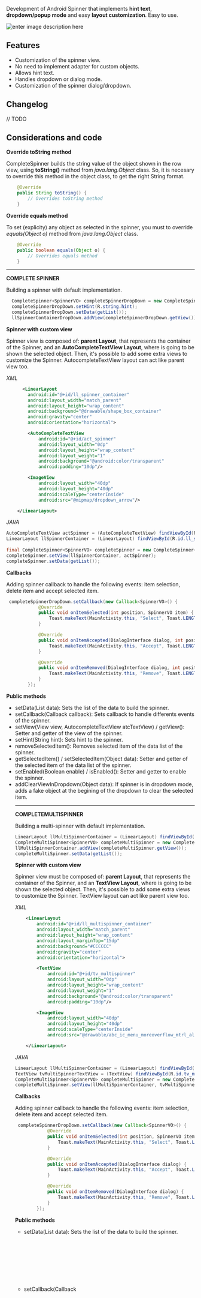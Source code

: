 Development of Android Spinner that implements **hint text**, **dropdown/popup mode** and easy **layout customization**. Easy to use.

![enter image description here](http://oi61.tinypic.com/11j40wp.jpg)

Features
--------
* Customization of the spinner view.
* No need to implement adapter for custom objects. 
* Allows hint text.
* Handles dropdown or dialog mode.
* Customization of the spinner dialog/dropdown.

Changelog
--------
// TODO 

Considerations and code
--------

**Override toString method**

CompleteSpinner builds the string value of the object shown in the row view, using **toString()** method from *java.lang.Object* class. So, it is necesary to override this method in the object class, to get the right String format.
```java
    @Override
    public String toString() {
        // Overrides toString method
    }
```

**Override equals method**

To set (explicity) any object as selected in the spinner, you must to override *equals(Object o)* method from *java.lang.Object* class. 
```java
    @Override
    public boolean equals(Object o) {
        // Overrides equals method
    }
```

---------------

**COMPLETE SPINNER**

Building a spinner with default implementation.

```java
  CompleteSpinner<SpinnerVO> completeSpinnerDropDown = new CompleteSpinner<SpinnerVO>(this, SpinnerMode.MODE_DROPDOWN);
  completeSpinnerDropDown.setHint(R.string.hint);
  completeSpinnerDropDown.setData(getList());
  llSpinnerContainerDropDown.addView(completeSpinnerDropDown.getView());
```
 
**Spinner with custom view**

Spinner view is composed of: **parent Layout**, that represents the container of the Spinner, and an **AutoCompleteTextView Layout**, where is going to be shown the selected object. Then, it's possible to add some extra views to customize the Spinner. AutocompleteTextView layout can act like parent view too.

*XML*
```xml
      <LinearLayout
        android:id="@+id/ll_spinner_container"
        android:layout_width="match_parent"
        android:layout_height="wrap_content"
        android:background="@drawable/shape_box_container"
        android:gravity="center"
        android:orientation="horizontal">

        <AutoCompleteTextView
            android:id="@+id/act_spinner"
            android:layout_width="0dp"
            android:layout_height="wrap_content"
            android:layout_weight="1"
            android:background="@android:color/transparent"
            android:padding="10dp"/>

        <ImageView
            android:layout_width="40dp"
            android:layout_height="40dp"
            android:scaleType="centerInside"
            android:src="@mipmap/dropdown_arrow"/>

    </LinearLayout>
```


*JAVA*
```java
AutoCompleteTextView actSpinner = (AutoCompleteTextView) findViewById(R.id.act_spinner);
LinearLayout llSpinnerContainer = (LinearLayout) findViewById(R.id.ll_spinner_container);
        
final CompleteSpinner<SpinnerVO> completeSpinner = new CompleteSpinner<SpinnerVO>(this, SpinnerMode.MODE_POPUP);
completeSpinner.setView(llSpinnerContainer, actSpinner);
completeSpinner.setData(getList());
```

**Callbacks**

Adding spinner callback to handle the following events: item selection, delete item and accept selected item.
```java
 completeSpinnerDropDown.setCallback(new Callback<SpinnerVO>() {
            @Override
            public void onItemSelected(int position, SpinnerVO item) {
                Toast.makeText(MainActivity.this, "Select", Toast.LENGTH_SHORT).show();
            }

            @Override
            public void onItemAccepted(DialogInterface dialog, int position, SpinnerVO item) {
                Toast.makeText(MainActivity.this, "Accept", Toast.LENGTH_SHORT).show();
            }

            @Override
            public void onItemRemoved(DialogInterface dialog, int position, SpinnerVO item) {
                Toast.makeText(MainActivity.this, "Remove", Toast.LENGTH_SHORT).show();
            }
        });
```

**Public methods**

* setData(List<Object> data): Sets the list of the data to build the spinner.
* setCallback(Callback<Object> callback): Sets callback to handle differents events of the spinner.
* setView(View view, AutocompleteTextView atcTextView) / getView(): Setter and getter of the view of the spinner.
* setHint(String hint): Sets hint to the spinner.
* removeSelectedItem(): Removes selected item of the data list of the spinner.
* getSelectedItem() / setSelectedItem(Object data): Setter and getter of the selected item of the data list of the spinner.
* setEnabled(Boolean enable) / isEnabled(): Setter and getter to enable the spinner.
* addClearViewInDropdown(Object data): If spinner is in dropdown mode, adds a fake object at the begining of the dropdown to clear the selected item.

------------------

**COMPLETEMULTISPINNER**

Building a multi-spinner with default implementation.

```java
LinearLayout llMultiSpinnerContainer = (LinearLayout) findViewById(R.id.ll_multi_spìnner_container);
CompleteMultiSpinner<SpinnerVO> completeMultiSpinner = new CompleteMultiSpinner<>(this);
llMultiSpinnerContainer.addView(completeMultiSpinner.getView());
completeMultiSpinner.setData(getList());
```
 
**Spinner with custom view**

Spinner view must be composed of: **parent Layout**, that represents the container of the Spinner, and an **TextView Layout**, where is going to be shown the selected object. Then, it's possible to add some extra views to customize the Spinner. TextView layout can act like parent view too.

*XML*
```xml
    <LinearLayout
        android:id="@+id/ll_multispinner_container"
        android:layout_width="match_parent"
        android:layout_height="wrap_content"
        android:layout_marginTop="15dp"
        android:background="#CCCCCC"
        android:gravity="center"
        android:orientation="horizontal">

        <TextView
            android:id="@+id/tv_multispinner"
            android:layout_width="0dp"
            android:layout_height="wrap_content"
            android:layout_weight="1"
            android:background="@android:color/transparent"
            android:padding="10dp"/>

        <ImageView
            android:layout_width="40dp"
            android:layout_height="40dp"
            android:scaleType="centerInside"
            android:src="@drawable/abc_ic_menu_moreoverflow_mtrl_alpha"/>

    </LinearLayout>
```


*JAVA*
```java
LinearLayout llMultiSpinnerContainer = (LinearLayout) findViewById(R.id.ll_multispinner_container);
TextView tvMultiSpinnerTextView = (TextView) findViewById(R.id.tv_multispinner);
CompleteMultiSpinner<SpinnerVO> completeMultiSpinner = new CompleteMultiSpinner<>(this);
completeMultiSpinner.setView(llMultiSpinnerContainer, tvMultiSpinnerTextView);
```

**Callbacks**

Adding spinner callback to handle the following events: item selection, delete item and accept selected item.
```java
 completeSpinnerDropDown.setCallback(new Callback<SpinnerVO>() {
            @Override
            public void onItemSelected(int position, SpinnerVO item) {
                Toast.makeText(MainActivity.this, "Select", Toast.LENGTH_SHORT).show();
            }

            @Override
            public void onItemAccepted(DialogInterface dialog) {
                Toast.makeText(MainActivity.this, "Accept", Toast.LENGTH_SHORT).show();
            }

            @Override
            public void onItemRemoved(DialogInterface dialog) {
                Toast.makeText(MainActivity.this, "Remove", Toast.LENGTH_SHORT).show();
            }
        });
```


**Public methods**

* setData(List<Object> data): Sets the list of the data to build the spinner.
* setCallback(Callback<Object> callback): Sets callback to handle differents events of the spinner.
* setView(View view, TextView atcTextView) / getView(): Setter and getter of the view of the spinner.
* setHint(String hint): Sets hint to the spinner. 
* removeSelectedItemS(): Removes selected item of the data list of the spinner. 
* getSelectedItemS() / setSelectedItem(List<Object> data): Setter and getter of the selected items of the data list of the spinner. 
* setEnabled(Boolean enable) / isEnabled(): Setter and getter to enable the spinner.

